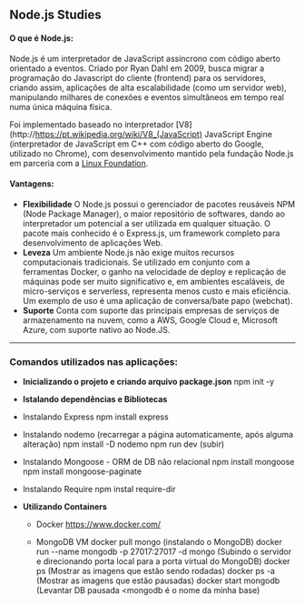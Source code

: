 ## Node.js Studies

#### O que é Node.js:
Node.js é um interpretador de JavaScript assíncrono com código aberto orientado a eventos.
Criado por Ryan Dahl em 2009, busca migrar a programação do Javascript do cliente (frontend) para os servidores, criando assim, aplicações de alta escalabilidade (como um servidor web), manipulando milhares de conexões e eventos simultâneos em tempo real numa única máquina física.

Foi implementado baseado no interpretador [V8](http://https://pt.wikipedia.org/wiki/V8_(JavaScript) JavaScript Engine (interpretador de JavaScript em C++ com código aberto do Google, utilizado no Chrome), com desenvolvimento mantido pela fundação Node.js em parceria com a [Linux Foundation](http://https://pt.wikipedia.org/wiki/Linux_Foundation "Linux Foundation").

#### Vantagens:
- **Flexibilidade**
	O Node.js possui o gerenciador de pacotes reusáveis NPM (Node Package Manager), o maior repositório de softwares, dando ao interpretador um potencial a ser utilizada em qualquer situação. O pacote mais conhecido é o Express.js, um framework completo para desenvolvimento de aplicações Web.
- **Leveza**
	Um ambiente Node.js não exige muitos recursos computacionais tradicionais. Se utilizado em conjunto com a ferramentas Docker, o ganho na velocidade de deploy e replicação de máquinas pode ser muito significativo e, em ambientes escaláveis, de micro-serviços e serverless, representa menos custo e mais eficiência. Um exemplo de uso é uma aplicação de conversa/bate papo (webchat).
- **Suporte**
	Conta com suporte das principais empresas de serviços de armazenamento na nuvem, como a AWS, Google Cloud e, Microsoft Azure, com suporte nativo ao Node.JS.

------------

### Comandos utilizados nas aplicações:
- **Inicializando o projeto e criando arquivo package.json**
	npm init -y

- **Istalando dependências e Bibliotecas**
- Instalando Express
	npm install express

- Instalando nodemo (recarregar a página automaticamente, após alguma alteração)
	npm install -D nodemo
	npm run dev (subir)

- Instalando Mongoose - ORM de DB não relacional
	npm install mongoose
	npm install mongoose-paginate

- Instalando Require
	npm instal require-dir


- **Utilizando Containers**
	- Docker
https://www.docker.com/

	- MongoDB VM
	docker pull mongo (instalando o MongoDB)
	docker run --name mongodb -p 27017:27017 -d mongo (Subindo o servidor e direcionando porta local para a porta virtual do MongoDB)
	docker ps (Mostrar as imagens que estão sendo rodadas)
	docker ps -a (Mostrar as imagens que estão pausadas)
	docker start mongodb (Levantar DB pausada <mongodb é o nome da minha base)
